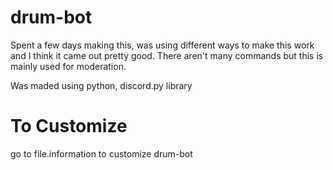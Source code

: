 # drum-bot
Spent a few days making this, was using different ways to make this work and I think it came out pretty good.
There aren't many commands but this is mainly used for moderation.

Was maded using python, discord.py library

# To Customize
go to file.information to customize drum-bot


